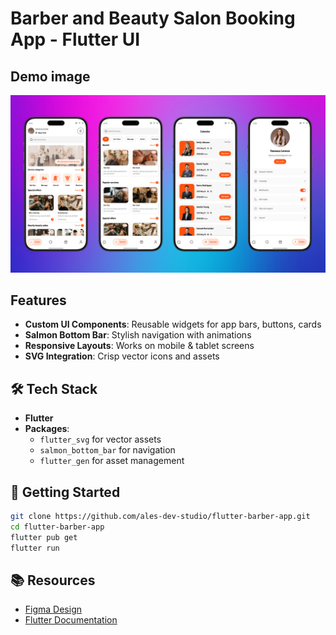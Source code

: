 # Barber and Beauty Salon Booking App - Flutter UI  

## Demo image

![Demo](https://raw.githubusercontent.com/ales-dev-studio/barber-and-beauty-salon-booking-app/refs/heads/main/assets/images/Demo.jpg)

## Features  
- **Custom UI Components**: Reusable widgets for app bars, buttons, cards  
- **Salmon Bottom Bar**: Stylish navigation with animations  
- **Responsive Layouts**: Works on mobile & tablet screens  
- **SVG Integration**: Crisp vector icons and assets  

## 🛠️ Tech Stack  
- **Flutter**
- **Packages**:  
  - `flutter_svg` for vector assets  
  - `salmon_bottom_bar` for navigation  
  - `flutter_gen` for asset management  

## 🚀 Getting Started  
```bash
git clone https://github.com/ales-dev-studio/flutter-barber-app.git
cd flutter-barber-app
flutter pub get
flutter run
```

## 📚 Resources  
- [Figma Design](https://www.figma.com/design/Ij99qRMcvJCoRyIHJQ5Hpg/Barber-and-Beauty-Salon-Booking-App?node-id=0-1&t=UkhyYbbanhQTylGf-1)  
- [Flutter Documentation](https://flutter.dev)  
